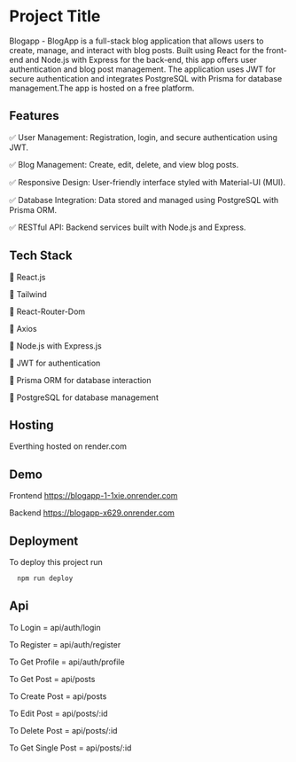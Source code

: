 
# Project Title

Blogapp - BlogApp is a full-stack blog application that allows users to create, manage, and interact with blog posts. Built using React for the front-end and Node.js with Express for the back-end, this app offers user authentication and blog post management. The application uses JWT for secure authentication and integrates PostgreSQL with Prisma for database management.The app is hosted on a free platform.





## Features

✅ User Management: Registration, login, and secure authentication using JWT.

✅ Blog Management: Create, edit, delete, and view blog posts.

✅ Responsive Design: User-friendly interface styled with Material-UI (MUI).

✅ Database Integration: Data stored and managed using PostgreSQL with Prisma ORM.

✅ RESTful API: Backend services built with Node.js and Express.


## Tech Stack

🛑 React.js

🛑 Tailwind

🛑 React-Router-Dom

🛑 Axios

🛑 Node.js with Express.js

🛑 JWT for authentication

🛑 Prisma ORM for database interaction

🛑 PostgreSQL for database management



## Hosting

Everthing hosted on render.com


## Demo
Frontend https://blogapp-1-1xie.onrender.com

Backend https://blogapp-x629.onrender.com
## Deployment

To deploy this project run

```bash
  npm run deploy
```


## Api

To Login =  api/auth/login

To Register = api/auth/register

To Get Profile = api/auth/profile

To Get Post = api/posts

To Create Post = api/posts

To Edit Post = api/posts/:id

To Delete Post = api/posts/:id

To Get Single Post = api/posts/:id
